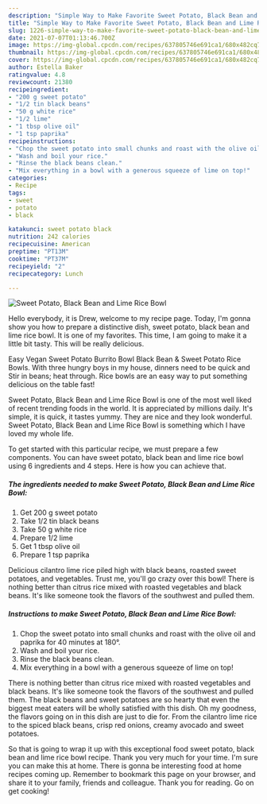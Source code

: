 ```yaml
---
description: "Simple Way to Make Favorite Sweet Potato, Black Bean and Lime Rice Bowl"
title: "Simple Way to Make Favorite Sweet Potato, Black Bean and Lime Rice Bowl"
slug: 1226-simple-way-to-make-favorite-sweet-potato-black-bean-and-lime-rice-bowl
date: 2021-07-07T01:13:46.700Z
image: https://img-global.cpcdn.com/recipes/637805746e691ca1/680x482cq70/sweet-potato-black-bean-and-lime-rice-bowl-recipe-main-photo.jpg
thumbnail: https://img-global.cpcdn.com/recipes/637805746e691ca1/680x482cq70/sweet-potato-black-bean-and-lime-rice-bowl-recipe-main-photo.jpg
cover: https://img-global.cpcdn.com/recipes/637805746e691ca1/680x482cq70/sweet-potato-black-bean-and-lime-rice-bowl-recipe-main-photo.jpg
author: Estella Baker
ratingvalue: 4.8
reviewcount: 21380
recipeingredient:
- "200 g sweet potato"
- "1/2 tin black beans"
- "50 g white rice"
- "1/2 lime"
- "1 tbsp olive oil"
- "1 tsp paprika"
recipeinstructions:
- "Chop the sweet potato into small chunks and roast with the olive oil and paprika for 40 minutes at 180°."
- "Wash and boil your rice."
- "Rinse the black beans clean."
- "Mix everything in a bowl with a generous squeeze of lime on top!"
categories:
- Recipe
tags:
- sweet
- potato
- black

katakunci: sweet potato black 
nutrition: 242 calories
recipecuisine: American
preptime: "PT13M"
cooktime: "PT37M"
recipeyield: "2"
recipecategory: Lunch

---
```



![Sweet Potato, Black Bean and Lime Rice Bowl](https://img-global.cpcdn.com/recipes/637805746e691ca1/680x482cq70/sweet-potato-black-bean-and-lime-rice-bowl-recipe-main-photo.jpg)

Hello everybody, it is Drew, welcome to my recipe page. Today, I'm gonna show you how to prepare a distinctive dish, sweet potato, black bean and lime rice bowl. It is one of my favorites. This time, I am going to make it a little bit tasty. This will be really delicious.

Easy Vegan Sweet Potato Burrito Bowl Black Bean &amp; Sweet Potato Rice Bowls. With three hungry boys in my house, dinners need to be quick and Stir in beans; heat through. Rice bowls are an easy way to put something delicious on the table fast!

Sweet Potato, Black Bean and Lime Rice Bowl is one of the most well liked of recent trending foods in the world. It is appreciated by millions daily. It's simple, it is quick, it tastes yummy. They are nice and they look wonderful. Sweet Potato, Black Bean and Lime Rice Bowl is something which I have loved my whole life.


To get started with this particular recipe, we must prepare a few components. You can have sweet potato, black bean and lime rice bowl using 6 ingredients and 4 steps. Here is how you can achieve that.

<!--inarticleads1-->

##### The ingredients needed to make Sweet Potato, Black Bean and Lime Rice Bowl:

1. Get 200 g sweet potato
1. Take 1/2 tin black beans
1. Take 50 g white rice
1. Prepare 1/2 lime
1. Get 1 tbsp olive oil
1. Prepare 1 tsp paprika


Delicious cilantro lime rice piled high with black beans, roasted sweet potatoes, and vegetables. Trust me, you&#39;ll go crazy over this bowl! There is nothing better than citrus rice mixed with roasted vegetables and black beans. It&#39;s like someone took the flavors of the southwest and pulled them. 

<!--inarticleads2-->

##### Instructions to make Sweet Potato, Black Bean and Lime Rice Bowl:

1. Chop the sweet potato into small chunks and roast with the olive oil and paprika for 40 minutes at 180°.
1. Wash and boil your rice.
1. Rinse the black beans clean.
1. Mix everything in a bowl with a generous squeeze of lime on top!


There is nothing better than citrus rice mixed with roasted vegetables and black beans. It&#39;s like someone took the flavors of the southwest and pulled them. The black beans and sweet potatoes are so hearty that even the biggest meat eaters will be wholly satisfied with this dish. Oh my goodness, the flavors going on in this dish are just to die for. From the cilantro lime rice to the spiced black beans, crisp red onions, creamy avocado and sweet potatoes. 

So that is going to wrap it up with this exceptional food sweet potato, black bean and lime rice bowl recipe. Thank you very much for your time. I'm sure you can make this at home. There is gonna be interesting food at home recipes coming up. Remember to bookmark this page on your browser, and share it to your family, friends and colleague. Thank you for reading. Go on get cooking!
